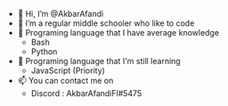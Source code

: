 - 👋 Hi, I’m @AkbarAfandi
- 👀 I’m a regular middle schooler who like to code 
- 🌳 Programing language that I have average knowledge
     - Bash
     - Python
- 🌱 Programing language that I'm still learning
     - JavaScript (Priority)
- 📫 You can contact me on 
     - Discord : AkbarAfandiFl#5475

<!---
AkbarAfandi/AkbarAfandi is a ✨ special ✨ repository because its `README.md` (this file) appears on your GitHub profile.
You can click the Preview link to take a look at your changes.
--->
